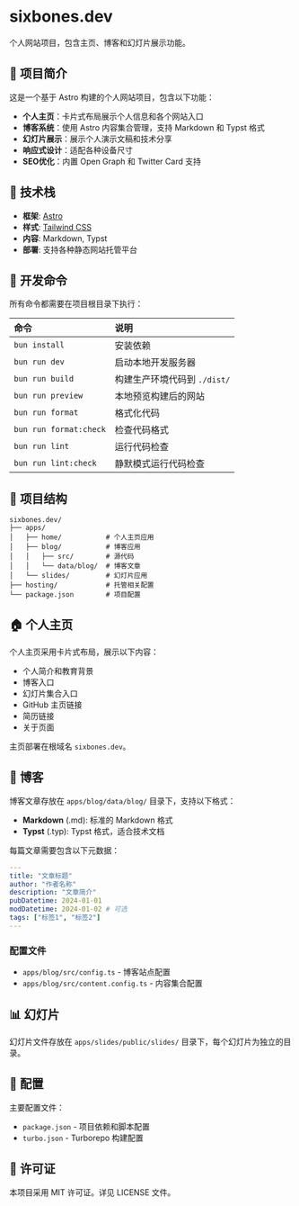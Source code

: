 # sixbones.dev

个人网站项目，包含主页、博客和幻灯片展示功能。

## 📖 项目简介

这是一个基于 Astro 构建的个人网站项目，包含以下功能：

- **个人主页**：卡片式布局展示个人信息和各个网站入口
- **博客系统**：使用 Astro 内容集合管理，支持 Markdown 和 Typst 格式
- **幻灯片展示**：展示个人演示文稿和技术分享
- **响应式设计**：适配各种设备尺寸
- **SEO优化**：内置 Open Graph 和 Twitter Card 支持

## 🚀 技术栈

- **框架**: [Astro](https://astro.build)
- **样式**: [Tailwind CSS](https://tailwindcss.com)
- **内容**: Markdown, Typst
- **部署**: 支持各种静态网站托管平台

## 🧞 开发命令

所有命令都需要在项目根目录下执行：

| 命令                   | 说明                         |
| :--------------------- | :--------------------------- |
| `bun install`          | 安装依赖                     |
| `bun run dev`          | 启动本地开发服务器           |
| `bun run build`        | 构建生产环境代码到 `./dist/` |
| `bun run preview`      | 本地预览构建后的网站         |
| `bun run format`       | 格式化代码                   |
| `bun run format:check` | 检查代码格式                 |
| `bun run lint`         | 运行代码检查                 |
| `bun run lint:check`   | 静默模式运行代码检查         |

## 📁 项目结构

```
sixbones.dev/
├── apps/
│   ├── home/           # 个人主页应用
│   ├── blog/           # 博客应用
│   │   ├── src/        # 源代码
│   │   └── data/blog/  # 博客文章
│   └── slides/         # 幻灯片应用
├── hosting/            # 托管相关配置
└── package.json        # 项目配置
```

## 🏠 个人主页

个人主页采用卡片式布局，展示以下内容：

- 个人简介和教育背景
- 博客入口
- 幻灯片集合入口
- GitHub 主页链接
- 简历链接
- 关于页面

主页部署在根域名 `sixbones.dev`。

## 📝 博客

博客文章存放在 `apps/blog/data/blog/` 目录下，支持以下格式：

- **Markdown** (.md): 标准的 Markdown 格式
- **Typst** (.typ): Typst 格式，适合技术文档

每篇文章需要包含以下元数据：

```yaml
---
title: "文章标题"
author: "作者名称"
description: "文章简介"
pubDatetime: 2024-01-01
modDatetime: 2024-01-02 # 可选
tags: ["标签1", "标签2"]
---
```

### 配置文件

- `apps/blog/src/config.ts` - 博客站点配置
- `apps/blog/src/content.config.ts` - 内容集合配置

## 📊 幻灯片

幻灯片文件存放在 `apps/slides/public/slides/` 目录下，每个幻灯片为独立的目录。

## 🔧 配置

主要配置文件：

- `package.json` - 项目依赖和脚本配置
- `turbo.json` - Turborepo 构建配置

## 📄 许可证

本项目采用 MIT 许可证。详见 LICENSE 文件。
